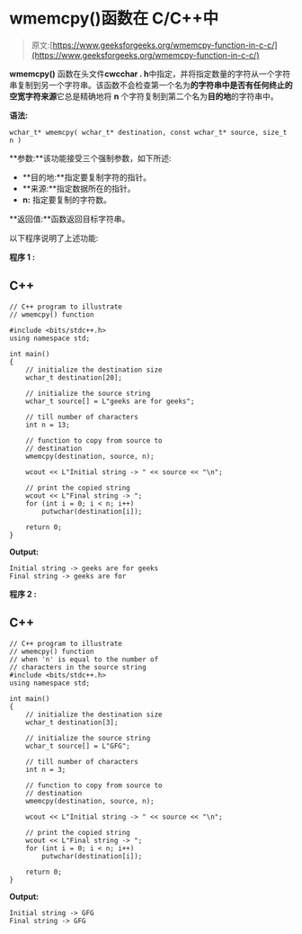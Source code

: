 # wmemcpy()函数在 C/C++中

> 原文:[https://www.geeksforgeeks.org/wmemcpy-function-in-c-c/](https://www.geeksforgeeks.org/wmemcpy-function-in-c-c/)

**wmemcpy()** 函数在头文件**cwcchar . h**中指定，并将指定数量的字符从一个字符串复制到另一个字符串。该函数不会检查第一个名为**的字符串中是否有任何终止的空宽字符来源**它总是精确地将 **n** 个字符复制到第二个名为**目的地**的字符串中。

**语法:**

```
wchar_t* wmemcpy( wchar_t* destination, const wchar_t* source, size_t n )
```

**参数:**该功能接受三个强制参数，如下所述:

*   **目的地:**指定要复制字符的指针。
*   **来源:**指定数据所在的指针。
*   **n:** 指定要复制的字符数。

**返回值:**函数返回目标字符串。

以下程序说明了上述功能:

**程序 1 :**

## C++

```
// C++ program to illustrate
// wmemcpy() function

#include <bits/stdc++.h>
using namespace std;

int main()
{
    // initialize the destination size
    wchar_t destination[20];

    // initialize the source string
    wchar_t source[] = L"geeks are for geeks";

    // till number of characters
    int n = 13;

    // function to copy from source to
    // destination
    wmemcpy(destination, source, n);

    wcout << L"Initial string -> " << source << "\n";

    // print the copied string
    wcout << L"Final string -> ";
    for (int i = 0; i < n; i++)
        putwchar(destination[i]);

    return 0;
}
```

**Output:** 

```
Initial string -> geeks are for geeks
Final string -> geeks are for
```

**程序 2 :**

## C++

```
// C++ program to illustrate
// wmemcpy() function
// when 'n' is equal to the number of
// characters in the source string
#include <bits/stdc++.h>
using namespace std;

int main()
{
    // initialize the destination size
    wchar_t destination[3];

    // initialize the source string
    wchar_t source[] = L"GFG";

    // till number of characters
    int n = 3;

    // function to copy from source to
    // destination
    wmemcpy(destination, source, n);

    wcout << L"Initial string -> " << source << "\n";

    // print the copied string
    wcout << L"Final string -> ";
    for (int i = 0; i < n; i++)
        putwchar(destination[i]);

    return 0;
}
```

**Output:** 

```
Initial string -> GFG
Final string -> GFG
```